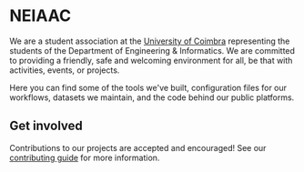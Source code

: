 # NEIAAC

We are a student association at the [University of Coimbra](https://github.com/UniversityOfCoimbra) representing the students of the Department of Engineering & Informatics. We are committed to providing a friendly, safe and welcoming environment for all, be that with activities, events, or projects.

Here you can find some of the tools we've built, configuration files for our workflows, datasets we maintain, and the code behind our public platforms.

## Get involved

Contributions to our projects are accepted and encouraged! See our [contributing guide](../CONTRIBUTING.md) for more information.
